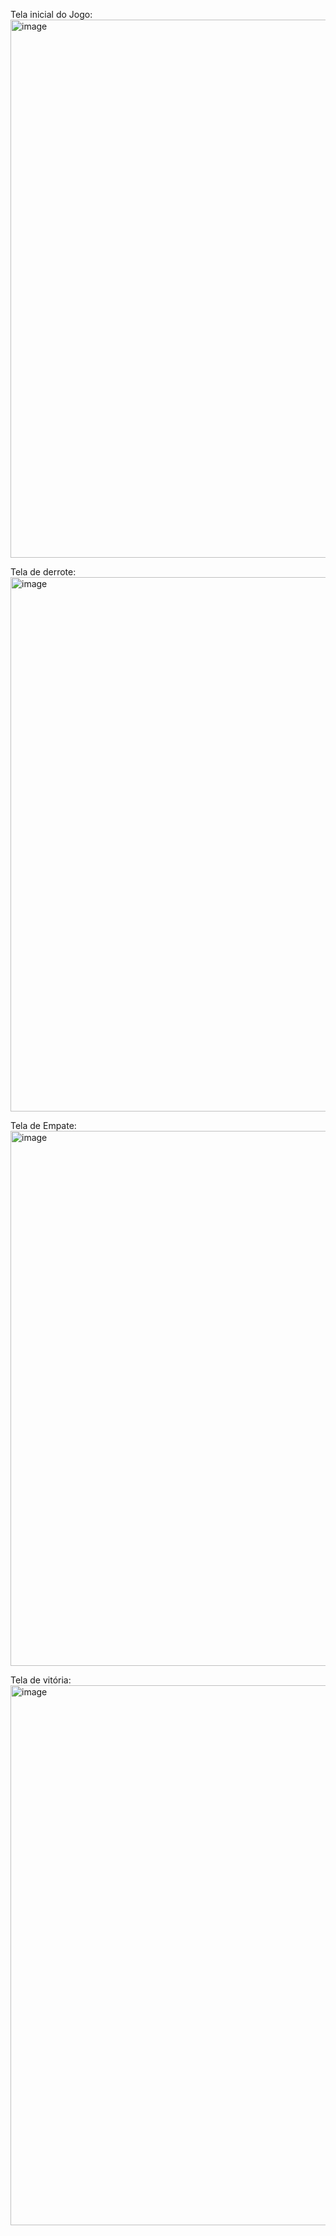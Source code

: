 Tela inicial do Jogo:
<img width="1432" height="861" alt="image" src="https://github.com/user-attachments/assets/ae5109a3-bc09-4f88-ae56-d8aa7a5dacd9" />

Tela de derrote:
<img width="1432" height="855" alt="image" src="https://github.com/user-attachments/assets/169dbd63-faea-49e4-886f-9c616769f495" />

Tela de Empate:
<img width="1434" height="856" alt="image" src="https://github.com/user-attachments/assets/906d3df5-1032-4deb-8790-7b0da9758aa4" />

Tela de vitória:
<img width="1432" height="864" alt="image" src="https://github.com/user-attachments/assets/776ce578-a005-4b94-b29f-eba2811f584f" />
